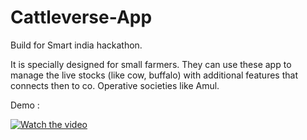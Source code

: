 # Cattleverse-App

Build for Smart india hackathon.

It is specially designed for small farmers. They can use these app to manage the live stocks (like cow, buffalo) with additional features that connects then to co. Operative societies like Amul.

Demo :

[![Watch the video](https://i.imgur.com/vKb2F1B.png)](Cattleverse.mp4)
